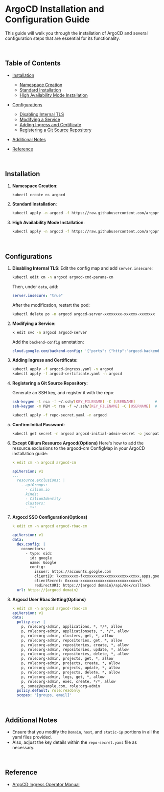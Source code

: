 # ArgoCD Installation and Configuration Guide

This guide will walk you through the installation of ArgoCD and several configuration steps that are essential for its functionality.

<br/>

## Table of Contents

- [Installation](#installation)
  - [Namespace Creation](#namespace-creation)
  - [Standard Installation](#standard-installation)
  - [High Availability Mode Installation](#high-availability-mode-installation)
  
- [Configurations](#configurations)
  - [Disabling Internal TLS](#disabling-internal-tls)
  - [Modifying a Service](#modifying-a-service)
  - [Adding Ingress and Certificate](#adding-ingress-and-certificate)
  - [Registering a Git Source Repository](#registering-a-git-source-repository)

- [Additional Notes](#additional-notes)
- [Reference](#reference)

<br/>

## Installation

1. **Namespace Creation**:
    ```bash
    kubectl create ns argocd
    ```

2. **Standard Installation**:
    ```bash
    kubectl apply -n argocd -f https://raw.githubusercontent.com/argoproj/argo-cd/stable/manifests/install.yaml
    ```

3. **High Availability Mode Installation**:
    ```bash
    kubectl apply -n argocd -f https://raw.githubusercontent.com/argoproj/argo-cd/stable/manifests/ha/install.yaml
    ```

<br/>

## Configurations

1. **Disabling Internal TLS**:
    Edit the config map and add `server.insecure`:

    ```bash
    kubectl edit cm -n argocd argocd-cmd-params-cm
    ```
    
    Then, under `data`, add:
    ```yaml
    server.insecure: "true"
    ```
    
    After the modification, restart the pod:
    ```bash
    kubectl delete po -n argocd argocd-server-xxxxxxxx-xxxxxx-xxxxxxx
    ```

2. **Modifying a Service**:
    ```bash
    k edit svc -n argocd argocd-server 
    ```

    Add the `backend-config` annotation:
    ```yaml
    cloud.google.com/backend-config: '{"ports": {"http":"argocd-backend-config"}}'
    ```

3. **Adding Ingress and Certificate**:

    ```bash
    kubectl apply -f argocd-ingress.yaml -n argocd
    kubectl apply -f argocd-certificate.yaml -n argocd
    ```

4. **Registering a Git Source Repository**:
    
    Generate an SSH key, and register it with the repo:

    ```bash
    ssh-keygen -t rsa -f ~/.ssh/[KEY_FILENAME] -C [USERNAME]         # for rsa format
    ssh-keygen -m PEM -t rsa -f ~/.ssh/[KEY_FILENAME] -C [USERNAME]  # for pem format

    kubectl apply -f repo-secret.yaml -n argocd
    ```

5. **Confirm Initial Password**:
    ```bash
    kubectl get secret -n argocd argocd-initial-admin-secret -o jsonpath="{.data.password}" | base64 -d; echo
    ```

6. **Except Cilium Resource Argocd(Options)**
    Here's how to add the resource.exclusions to the argocd-cm ConfigMap in your ArgoCD installation guide:
    ```yaml
    k edit cm -n argocd argocd-cm 

    apiVersion: v1
    ...
      resource.exclusions: |
        - apiGroups:
          - cilium.io
          kinds:
          - CiliumIdentity
          clusters:
          - "*"
    ```

7. **Argocd SSO Configuration(Options)**
    ```yaml
    k edit cm -n argocd argocd-rbac-cm 

    apiVersion: v1
    data:
      dex.config: |
        connectors:
          - type: oidc
            id: google
            name: Google
            config:
              issuer: https://accounts.google.com
              clientID: 7xxxxxxxxx-fxxxxxxxxxxxxxxxxxxxxxxxxxx.apps.googleusercontent.com
              clientSecret: Gxxxxx-xxxxxxxxxxxxxxxxxxxxxxxxxxv3
              redirectURI: https://{argocd domain}/api/dex/callback
      url: https://{argocd domain}
    ```

8. **Argocd User Rbac Setting(Options)**
    ```yaml
    k edit cm -n argocd argocd-rbac-cm 
    apiVersion: v1
    data:
      policy.csv: |
        p, role:org-admin, applications, *, */*, allow
        p, role:org-admin, applicationsets, *, */*, allow
        p, role:org-admin, clusters, get, *, allow
        p, role:org-admin, repositories, get, *, allow
        p, role:org-admin, repositories, create, *, allow
        p, role:org-admin, repositories, update, *, allow
        p, role:org-admin, repositories, delete, *, allow
        p, role:org-admin, projects, get, *, allow
        p, role:org-admin, projects, create, *, allow
        p, role:org-admin, projects, update, *, allow
        p, role:org-admin, projects, delete, *, allow
        p, role:org-admin, logs, get, *, allow
        p, role:org-admin, exec, create, */*, allow
        g, somaz@example.com, role:org-admin
      policy.default: role:readonly
      scopes: '[groups, email]'
    ```       

<br/>

## Additional Notes

- Ensure that you modify the `Domain`, `host`, and `static-ip` portions in all the yaml files provided.
- Also, adjust the key details within the `repo-secret.yaml` file as necessary.

<br/>

## Reference

- [ArgoCD Ingress Operator Manual](https://argo-cd.readthedocs.io/en/stable/operator-manual/ingress/#google-cloud-load-balancers-with-kubernetes-ingress)

